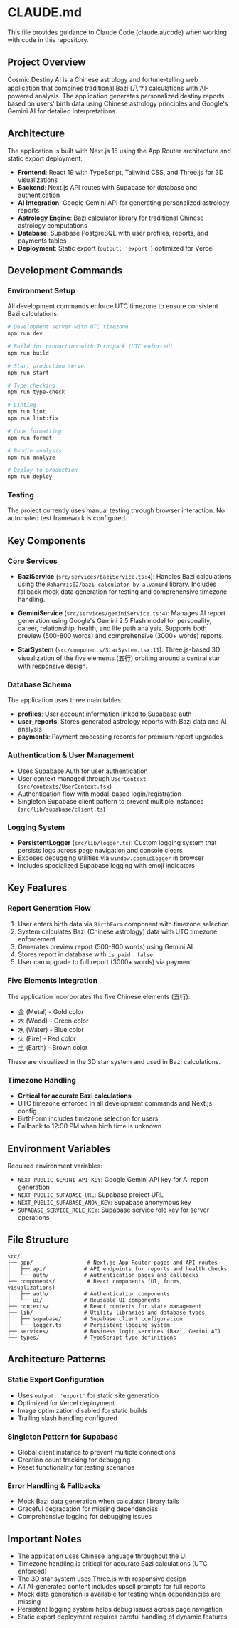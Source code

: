 # CLAUDE.md

This file provides guidance to Claude Code (claude.ai/code) when working with code in this repository.

## Project Overview

Cosmic Destiny AI is a Chinese astrology and fortune-telling web application that combines traditional Bazi (八字) calculations with AI-powered analysis. The application generates personalized destiny reports based on users' birth data using Chinese astrology principles and Google's Gemini AI for detailed interpretations.

## Architecture

The application is built with Next.js 15 using the App Router architecture and static export deployment:

- **Frontend**: React 19 with TypeScript, Tailwind CSS, and Three.js for 3D visualizations
- **Backend**: Next.js API routes with Supabase for database and authentication
- **AI Integration**: Google Gemini API for generating personalized astrology reports
- **Astrology Engine**: Bazi calculator library for traditional Chinese astrology computations
- **Database**: Supabase PostgreSQL with user profiles, reports, and payments tables
- **Deployment**: Static export (`output: 'export'`) optimized for Vercel

## Development Commands

### Environment Setup
All development commands enforce UTC timezone to ensure consistent Bazi calculations:

```bash
# Development server with UTC timezone
npm run dev

# Build for production with Turbopack (UTC enforced)
npm run build

# Start production server
npm run start

# Type checking
npm run type-check

# Linting
npm run lint
npm run lint:fix

# Code formatting
npm run format

# Bundle analysis
npm run analyze

# Deploy to production
npm run deploy
```

### Testing
The project currently uses manual testing through browser interaction. No automated test framework is configured.

## Key Components

### Core Services

- **BaziService** (`src/services/baziService.ts:4`): Handles Bazi calculations using the `@aharris02/bazi-calculator-by-alvamind` library. Includes fallback mock data generation for testing and comprehensive timezone handling.

- **GeminiService** (`src/services/geminiService.ts:4`): Manages AI report generation using Google's Gemini 2.5 Flash model for personality, career, relationship, health, and life path analysis. Supports both preview (500-800 words) and comprehensive (3000+ words) reports.

- **StarSystem** (`src/components/StarSystem.tsx:11`): Three.js-based 3D visualization of the five elements (五行) orbiting around a central star with responsive design.

### Database Schema

The application uses three main tables:
- **profiles**: User account information linked to Supabase auth
- **user_reports**: Stores generated astrology reports with Bazi data and AI analysis
- **payments**: Payment processing records for premium report upgrades

### Authentication & User Management

- Uses Supabase Auth for user authentication
- User context managed through `UserContext` (`src/contexts/UserContext.tsx`)
- Authentication flow with modal-based login/registration
- Singleton Supabase client pattern to prevent multiple instances (`src/lib/supabase/client.ts`)

### Logging System

- **PersistentLogger** (`src/lib/logger.ts`): Custom logging system that persists logs across page navigation and console clears
- Exposes debugging utilities via `window.cosmicLogger` in browser
- Includes specialized Supabase logging with emoji indicators

## Key Features

### Report Generation Flow
1. User enters birth data via `BirthForm` component with timezone selection
2. System calculates Bazi (Chinese astrology) data with UTC timezone enforcement
3. Generates preview report (500-800 words) using Gemini AI
4. Stores report in database with `is_paid: false`
5. User can upgrade to full report (3000+ words) via payment

### Five Elements Integration
The application incorporates the five Chinese elements (五行):
- 金 (Metal) - Gold color
- 木 (Wood) - Green color
- 水 (Water) - Blue color
- 火 (Fire) - Red color
- 土 (Earth) - Brown color

These are visualized in the 3D star system and used in Bazi calculations.

### Timezone Handling
- **Critical for accurate Bazi calculations**
- UTC timezone enforced in all development commands and Next.js config
- BirthForm includes timezone selection for users
- Fallback to 12:00 PM when birth time is unknown

## Environment Variables

Required environment variables:
- `NEXT_PUBLIC_GEMINI_API_KEY`: Google Gemini API key for AI report generation
- `NEXT_PUBLIC_SUPABASE_URL`: Supabase project URL
- `NEXT_PUBLIC_SUPABASE_ANON_KEY`: Supabase anonymous key
- `SUPABASE_SERVICE_ROLE_KEY`: Supabase service role key for server operations

## File Structure

```
src/
├── app/                 # Next.js App Router pages and API routes
│   ├── api/            # API endpoints for reports and health checks
│   └── auth/           # Authentication pages and callbacks
├── components/          # React components (UI, forms, visualizations)
│   ├── auth/           # Authentication components
│   └── ui/             # Reusable UI components
├── contexts/           # React contexts for state management
├── lib/                # Utility libraries and database types
│   ├── supabase/       # Supabase client configuration
│   └── logger.ts       # Persistent logging system
├── services/           # Business logic services (Bazi, Gemini AI)
└── types/              # TypeScript type definitions
```

## Architecture Patterns

### Static Export Configuration
- Uses `output: 'export'` for static site generation
- Optimized for Vercel deployment
- Image optimization disabled for static builds
- Trailing slash handling configured

### Singleton Pattern for Supabase
- Global client instance to prevent multiple connections
- Creation count tracking for debugging
- Reset functionality for testing scenarios

### Error Handling & Fallbacks
- Mock Bazi data generation when calculator library fails
- Graceful degradation for missing dependencies
- Comprehensive logging for debugging issues

## Important Notes

- The application uses Chinese language throughout the UI
- Timezone handling is critical for accurate Bazi calculations (UTC enforced)
- The 3D star system uses Three.js with responsive design
- All AI-generated content includes upsell prompts for full reports
- Mock data generation is available for testing when dependencies are missing
- Persistent logging system helps debug issues across page navigation
- Static export deployment requires careful handling of dynamic features